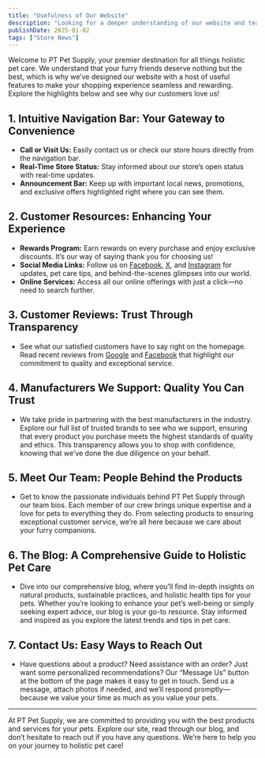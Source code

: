 ```yaml
---
title: "Usefulness of Our Website"
description: "Looking for a deeper understanding of our website and team? Discover the utilities and customer resources available at your fingertips. We're here to better serve you and your furry friends!"
publishDate: 2025-01-02
tags: ["Store News"]
---
```


Welcome to PT Pet Supply, your premier destination for all things holistic pet care. We understand that your furry friends deserve nothing but the best, which is why we’ve designed our website with a host of useful features to make your shopping experience seamless and rewarding. Explore the highlights below and see why our customers love us!

## 1. Intuitive Navigation Bar: Your Gateway to Convenience

- **Call or Visit Us:** Easily contact us or check our store hours directly from the navigation bar.
- **Real-Time Store Status:** Stay informed about our store’s open status with real-time updates.
- **Announcement Bar:** Keep up with important local news, promotions, and exclusive offers highlighted right where you can see them.

## 2. Customer Resources: Enhancing Your Experience

- **Rewards Program:** Earn rewards on every purchase and enjoy exclusive discounts. It’s our way of saying thank you for choosing us!
- **Social Media Links:** Follow us on [Facebook](https://www.facebook.com/ptpetsupply), [X](https://x.com/pt_pet), and [Instagram](https://www.instagram.com/ptpetsupply/#) for updates, pet care tips, and behind-the-scenes glimpses into our world.
- **Online Services:** Access all our online offerings with just a click—no need to search further.

## 3. Customer Reviews: Trust Through Transparency

- See what our satisfied customers have to say right on the homepage. Read recent reviews from [Google](https://www.google.com/search?q=pt+pet+supply&rlz=1C1CHBF_enUS987US987&oq=pt+pet+supply&gs_lcrp=EgZjaHJvbWUyBggAEEUYOTIYCAEQLhgnGK8BGMcBGMkDGIAEGIoFGI4FMgYIAhAjGCcyCAgDEAAYFhgeMggIBBAAGBYYHjIGCAUQRRg8MgYIBhBFGDwyBggHEEUYPNIBCDQ1NjhqMGo0qAIAsAIB&sourceid=chrome&ie=UTF-#lrd=0x89e41ed7234c136d:0xe30644b400274c0,1,,,,) and [Facebook](https://www.facebook.com/ptpetsupply/reviews) that highlight our commitment to quality and exceptional service.

## 4. Manufacturers We Support: Quality You Can Trust

- We take pride in partnering with the best manufacturers in the industry. Explore our full list of trusted brands to see who we support, ensuring that every product you purchase meets the highest standards of quality and ethics. This transparency allows you to shop with confidence, knowing that we’ve done the due diligence on your behalf.

## 5. Meet Our Team: People Behind the Products

- Get to know the passionate individuals behind PT Pet Supply through our team bios. Each member of our crew brings unique expertise and a love for pets to everything they do. From selecting products to ensuring exceptional customer service, we’re all here because we care about your furry companions.

## 6. The Blog: A Comprehensive Guide to Holistic Pet Care

- Dive into our comprehensive blog, where you’ll find in-depth insights on natural products, sustainable practices, and holistic health tips for your pets. Whether you’re looking to enhance your pet’s well-being or simply seeking expert advice, our blog is your go-to resource. Stay informed and inspired as you explore the latest trends and tips in pet care.

## 7. Contact Us: Easy Ways to Reach Out

- Have questions about a product? Need assistance with an order? Just want some personalized recommendations? Our “Message Us” button at the bottom of the page makes it easy to get in touch. Send us a message, attach photos if needed, and we’ll respond promptly—because we value your time as much as you value your pets.

---

At PT Pet Supply, we are committed to providing you with the best products and services for your pets. Explore our site, read through our blog, and don’t hesitate to reach out if you have any questions. We’re here to help you on your journey to holistic pet care!
